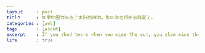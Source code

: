 ```yaml
---
layout     : post
title      : 如果你因为失去了太阳而流泪，那么你也将失去群星了。
categories : [web]
tags       : [about]
excerpt    : If you shed tears when you miss the sun, you also miss the stars.
life       : true
---
```

